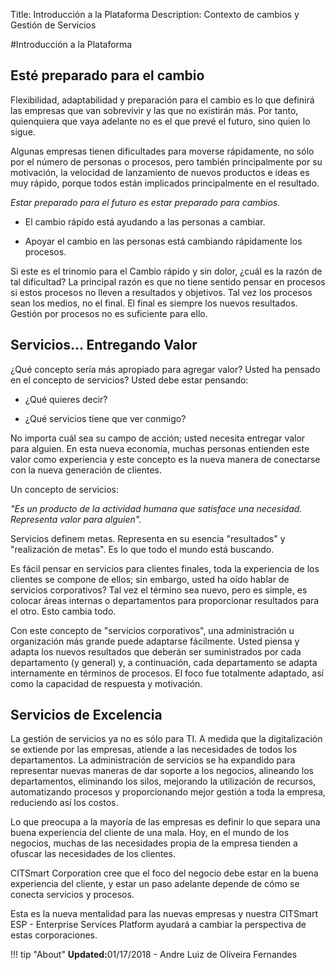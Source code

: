 Title: Introducción a la Plataforma
Description: Contexto de cambios y Gestión de Servicios

#Introducción a la Plataforma

Esté preparado para el cambio
-------------------------------

Flexibilidad, adaptabilidad y preparación para el cambio es lo que definirá las
empresas que van sobrevivir y las que no existirán más. Por tanto, quienquiera que
vaya adelante no es el que prevé el futuro, sino quien lo sigue.

Algunas empresas tienen dificultades para moverse rápidamente, no sólo por el número de
personas o procesos, pero también principalmente por su motivación, la velocidad
de lanzamiento de nuevos productos e ideas es muy rápido, porque todos están
implicados principalmente en el resultado.

*Estar preparado para el futuro es estar preparado para cambios.*

-   El cambio rápido está ayudando a las personas a cambiar.

-   Apoyar el cambio en las personas está cambiando rápidamente los procesos.

Si este es el trinomio para el Cambio rápido y sin dolor, ¿cuál es la razón de tal
dificultad? La principal razón es que no tiene sentido pensar en procesos si
estos procesos no lleven a resultados y objetivos. Tal vez los procesos sean
los medios, no el final. El final es siempre los nuevos resultados. Gestión por procesos
no es suficiente para ello.

Servicios… Entregando Valor
--------------------------

¿Qué concepto sería más apropiado para agregar valor? Usted ha pensado en el
concepto de servicios? Usted debe estar pensando:

-   ¿Qué quieres decir?

-   ¿Qué servicios tiene que ver conmigo?

No importa cuál sea su campo de acción; usted necesita entregar valor para
alguien. En esta nueva economía, muchas personas entienden este valor como experiencia
y este concepto es la nueva manera de conectarse con la nueva generación de clientes.

Un concepto de servicios:

*"Es un producto de la actividad humana que satisface una necesidad. Representa
valor para alguien".*

Servicios definem metas. Representa en su esencia "resultados" y "realización de
metas". Es lo que todo el mundo está buscando.

Es fácil pensar en servicios para clientes finales, toda la experiencia de los clientes
se compone de ellos; sin embargo, usted ha oído hablar de servicios corporativos?
Tal vez el término sea nuevo, pero es simple, es colocar áreas internas o
departamentos para proporcionar resultados para el otro. Esto cambia todo.

Con este concepto de "servicios corporativos", una administración u organización
más grande puede adaptarse fácilmente. Usted piensa y adapta los nuevos resultados que
deberán ser suministrados por cada departamento (y general) y, a continuación, cada
departamento se adapta internamente en términos de procesos. El foco fue
totalmente adaptado, así como la capacidad de respuesta y motivación.

Servicios de Excelencia
-------------------

La gestión de servicios ya no es sólo para TI. A medida que la
digitalización se extiende por las empresas, atiende a las necesidades de todos los
departamentos. La administración de servicios se ha expandido para representar nuevas
maneras de dar soporte a los negocios, alineando los departamentos, eliminando los silos,
mejorando la utilización de recursos, automatizando procesos y proporcionando mejor
gestión a toda la empresa, reduciendo así los costos.

Lo que preocupa a la mayoría de las empresas es definir lo que separa una buena experiencia
del cliente de una mala. Hoy, en el mundo de los negocios, muchas de las necesidades
propia de la empresa tienden a ofuscar las necesidades de los clientes.

CITSmart Corporation cree que el foco del negocio debe estar en la buena
experiencia del cliente, y estar un paso adelante depende de cómo se conecta
servicios y procesos.

Esta es la nueva mentalidad para las nuevas empresas y nuestra CITSmart ESP -
Enterprise Services Platform ayudará a cambiar la perspectiva de estas corporaciones.

!!! tip "About"
    <b>Updated:</b>01/17/2018 - Andre Luiz de Oliveira Fernandes
